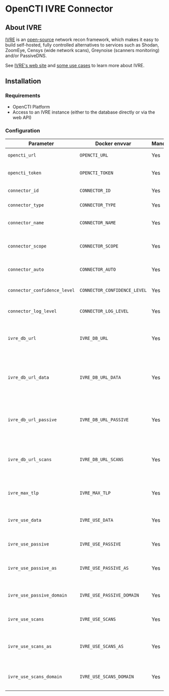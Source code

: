 # OpenCTI IVRE Connector

## About IVRE

[IVRE](https://ivre.rocks) is an
[open-source](https://github.com/ivre/ivre) network recon framework,
which makes it easy to build self-hosted, fully controlled
alternatives to services such as Shodan, ZoomEye, Censys (wide network
scans), Greynoise (scanners monitoring) and/or PassiveDNS.

See [IVRE's web site](https://ivre.rocks/) and [some use
cases](https://doc.ivre.rocks/en/latest/usage/use-cases.html) to learn
more about IVRE.

## Installation

### Requirements

- OpenCTI Platform
- Access to an IVRE instance (either to the database directly or via the web API)

### Configuration

| Parameter                            | Docker envvar                       | Mandatory    | Description                                                                                                                                                            |
| ------------------------------------ | ----------------------------------- | ------------ | ---------------------------------------------------------------------------------------------------------------------------------------------------------------------- |
| `opencti_url`                        | `OPENCTI_URL`                       | Yes          | The URL of the OpenCTI platform.                                                                                                                                       |
| `opencti_token`                      | `OPENCTI_TOKEN`                     | Yes          | The default admin token configured in the OpenCTI platform parameters file.                                                                                            |
| `connector_id`                       | `CONNECTOR_ID`                      | Yes          | A valid arbitrary `UUIDv4` that must be unique for this connector.                                                                                                     |
| `connector_type`                     | `CONNECTOR_TYPE`                    | Yes          | Must be `INTERNAL_ENRICHMENT` (this is the connector type).                                                                                                            |
| `connector_name`                     | `CONNECTOR_NAME`                    | Yes          | The name of the IVRE connector instance, to identify it if you have multiple IVRE connectors.                                                                          |
| `connector_scope`                    | `CONNECTOR_SCOPE`                   | Yes          | Supported scopes: `autonomous-system`, `domain-name`, `ipv4-addr`, `ipv6-addr`, `mac-addr`, `x509-certificate`                                                         |
| `connector_auto`                     | `CONNECTOR_AUTO`                    | Yes          | Must be `true` or `false` to enable or disable auto-enrichment of observables                                                                                          |
| `connector_confidence_level`         | `CONNECTOR_CONFIDENCE_LEVEL`        | Yes          | The default confidence level for created sightings (a number between 1 and 4).                                                                                         |
| `connector_log_level`                | `CONNECTOR_LOG_LEVEL`               | Yes          | The log level for this connector, could be `debug`, `info`, `warn` or `error` (less verbose).                                                                          |
| `ivre_db_url`                        | `IVRE_DB_URL`                       | Yes          | The URL of the IVRE database (e.g., `mongodb://host/ivre` or `http://user:password@host/cgi`); defaults to using IVRE's configuration                                  |
| `ivre_db_url_data`                   | `IVRE_DB_URL_DATA`                  | Yes          | The URL of the IVRE database for the data purpose (e.g., `maxmind:///usr/share/ivre/geoip` or `http://user:password@host/cgi`); defaults to using IVRE's configuration |
| `ivre_db_url_passive`                | `IVRE_DB_URL_PASSIVE`               | Yes          | The URL of the IVRE database for the passive purpose (e.g., `mongodb://host/ivre` or `http://user:password@host/cgi`); defaults to using IVRE's configuration          |
| `ivre_db_url_scans`                  | `IVRE_DB_URL_SCANS`                 | Yes          | The URL of the IVRE database for the scans (nmap) purpose (e.g., `mongodb://host/ivre` or `http://user:password@host/cgi`); defaults to using IVRE's configuration     |
| `ivre_max_tlp`                       | `IVRE_MAX_TLP`                      | Yes          | Do not send any data to this IVRE instance if the TLP of the observable is greater than IVRE_MAX_TLP                                                                   |
| `ivre_use_data`                      | `IVRE_USE_DATA`                     | Yes          | Must be `true` or `false` to enable or disable the use of use of data from the data purpose (MaxMind)                                                                  |
| `ivre_use_passive`                   | `IVRE_USE_PASSIVE`                  | Yes          | Must be `true` or `false` to enable or disable the use of use of data from the passive purpose                                                                         |
| `ivre_use_passive_as`                | `IVRE_USE_PASSIVE_AS`               | Yes          | Must be `true` or `false` to enable or disable the use of use of data from the passive purpose for `autonomous-system` observables                                     |
| `ivre_use_passive_domain`            | `IVRE_USE_PASSIVE_DOMAIN`           | Yes          | Must be `true` or `false` to enable or disable the use of use of data from the passive purpose for `domain-name` observables                                           |
| `ivre_use_scans`                     | `IVRE_USE_SCANS`                    | Yes          | Must be `true` or `false` to enable or disable the use of use of data from the scans (nmap) purpose                                                                    |
| `ivre_use_scans_as`                  | `IVRE_USE_SCANS_AS`                 | Yes          | Must be `true` or `false` to enable or disable the use of use of data from the scans (nmap) purpose for `autonomous-system` observables                                |
| `ivre_use_scans_domain`              | `IVRE_USE_SCANS_DOMAIN`             | Yes          | Must be `true` or `false` to enable or disable the use of use of data from the scans (nmap) purpose for `domain-name` observables                                      |
